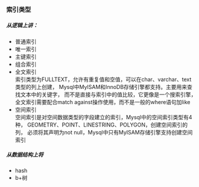 ### 索引类型

##### 从逻辑上讲：
- 普通索引
- 唯一索引
- 主键索引
- 组合索引
- 全文索引  
索引类型为FULLTEXT，允许有重复值和空值，可以在char、varchar、text类型的列上创建，
Mysql中MyISAM和InnoDB存储引擎都支持。主要用来查找文本中的关键字，
而不是直接与索引中的值比较，它更像是一个搜索引擎，
全文索引需要配合match against操作使用，而不是一般的where语句加like
- 空间索引  
空间索引是对空间数据类型的字段建立的索引，Mysql中的空间索引类型有4种，
GEOMETRY、POINT、LINESTRING、POLYGON，创建空间索引的列，
必须将其声明为not null，Mysql中只有MyISAM存储引擎支持创建空间索引

##### 从数据结构上将
- hash
- b+树 

### 
